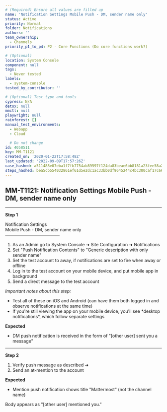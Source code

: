 ```yaml
---
# (Required) Ensure all values are filled up
name: 'Notification Settings Mobile Push - DM, sender name only'
status: Active
priority: Normal
folder: Notifications
authors: ''
team_ownership:
  - Channels
priority_p1_to_p4: P2 - Core Functions (Do core functions work?)

# (Optional)
location: System Console
component: null
tags:
  - Never tested
labels:
  - system-console
tested_by_contributor: ''

# (Optional) Test type and tools
cypress: N/A
detox: null
mmctl: null
playwright: null
rainforest: []
manual_test_environments:
  - Webapp
  - Cloud

  # Do not change
id: 4058511
key: MM-T1121
created_on: '2020-01-22T17:58:48Z'
last_updated: '2022-09-09T17:57:26Z'
case_hashed: a511488e07eba1f7fb7754ab89597f124da83beae6bb8181a23fee58a29285be7011b0c7d7c8300937255156999beea2
steps_hashed: bea5cb554032861ef61d5e2dc1ac33bb0df9645244c4bc300caf17c660239760e6ddb51aa2f2aa4fe6dc8f34ee9326ad
---
```


<!-- (Auto-generated) Based on frontmatter's "key" and "name" -->

## MM-T1121: Notification Settings Mobile Push - DM, sender name only

---

**Step 1**

Notification Settings\
Mobile Push - DM, sender name only\
–––––––––––––––––––––––––

1. As an Admin go to System Console ➜ Site Configuration ➜ Notifications
2. Set "Push Notification Contents" to "Generic description with only sender name"
3. Set the test account to away, if notifications are set to fire when away or offline
4. Log in to the test account on your mobile device, and put mobile app in background
5. Send a direct message to the test account

_Important notes about this step:_

- Test all of these on iOS and Android (can have them both logged in and observe notifications at the same time)
- If you're still viewing the app on your mobile device, you'll see \*desktop notifications\*, which follow separate settings

**Expected**

- DM push notification is received in the form of "\[other user] sent you a message"

---

**Step 2**

1. Verify push message as described ➜
2. Send an at-mention to the account

**Expected**

- Mention push notification shows title "Mattermost" (not the channel name)

Body appears as "\[other user] mentioned you."
